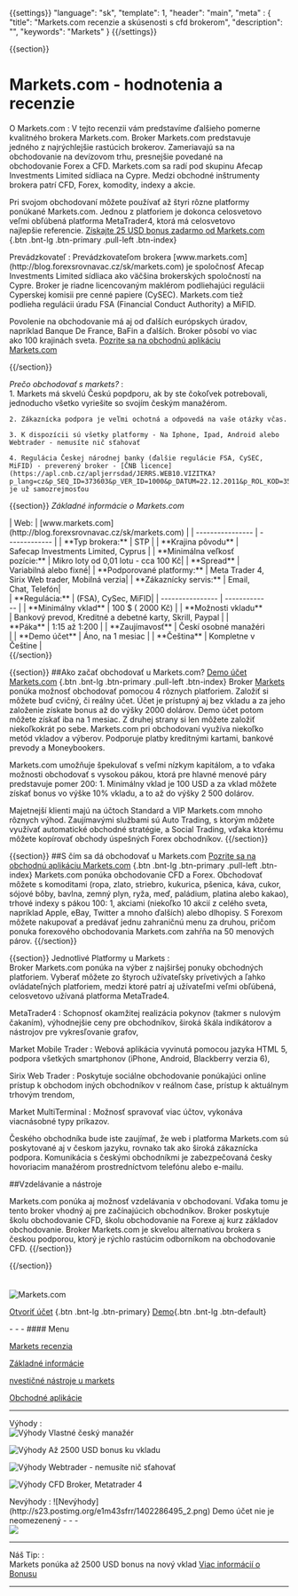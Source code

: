{{settings}}
  "language": "sk",
  "template": 1,
  "header": "main",
  "meta" : {
    "title": "Markets.com recenzie a skúsenosti s cfd brokerom",
    "description": "",
    "keywords": "Markets"
  }
{{/settings}}
<span itemprop="reviewRating" itemscope itemtype="http://schema.org/Rating">
  <meta itemprop="worstRating" content="1"/>
  <meta itemprop="ratingValue" content="85"/>
  <meta itemprop="bestRating" content="100"/>
</span>
<meta itemprop="itemreviewed" content="Markets.com">
<meta itemprop="author" content="ForexSrovnávač.cz">

<div class="row">
<div class="col-md-9" role="main" markdown="1">

{{section}}

# Markets.com - hodnotenia a recenzie
<div class="row" style="width:92%">
  <div class="col-md-6" markdown="1">
O Markets.com
:    
V tejto recenzii vám predstavíme ďalšieho pomerne kvalitného brokera Markets.com. Broker Markets.com predstavuje jedného z najrýchlejšie rastúcich brokerov. Zameriavajú sa na obchodovanie na devízovom trhu, presnejšie povedané na obchodovanie Forex a CFD. Markets.com sa radí pod skupinu Afecap Investments Limited sídliaca na Cypre. Medzi obchodné inštrumenty brokera patrí CFD, Forex, komodity, indexy a akcie.

Pri svojom obchodovaní môžete používať až štyri rôzne platformy ponúkané Markets.com. Jednou z platforiem je dokonca celosvetovo veľmi obľúbená platforma MetaTrader4, ktorá má celosvetovo najlepšie referencie.
[Získajte 25 USD bonus zadarmo od Markets.com](http://blog.forexsrovnavac.cz/sk/markets.com "Registrácia") {.btn .bnt-lg .btn-primary .pull-left .btn-index}
  

</div>
  <div class="col-md-6" markdown="1">
Prevádzkovateľ
:    
Prevádzkovateľom brokera [www.markets.com](http://blog.forexsrovnavac.cz/sk/markets.com) je spoločnosť Afecap Investments Limited sídliaca ako väčšina brokerských spoločností na Cypre. Broker je riadne licencovaným maklérom podliehajúci regulácii Cyperskej komisii pre cenné papiere (CySEC). Markets.com tiež podlieha regulácii úradu FSA (Financial Conduct Authority) a MiFID. 

Povolenie na obchodovanie má aj od ďalších európskych úradov, napríklad Banque De France, BaFin a ďalších. Broker pôsobí vo viac ako 100 krajinách sveta.
[Pozrite sa na obchodnú aplikáciu Markets.com](http://blog.forexsrovnavac.cz/sk/markets.com "Registrácia")

</div>
</div>


{{/section}}


*Prečo obchodovať s markets?*
:    
    1. Markets má skvelú Českú popdporu, ak by ste čokoľvek potrebovali, jednoducho všetko vyriešite so svojím českým manažérom.

    2. Zákaznícka podpora je veľmi ochotná a odpovedá na vaše otázky včas.
    
    3. K dispozícii sú všetky platformy - Na Iphone, Ipad, Android alebo Webtrader - nemusíte nič sťahovať

    4. Regulácia Českej národnej banky (ďalšie regulácie FSA, CySEC, MiFID) - preverený broker - [ČNB licence](https://apl.cnb.cz/apljerrsdad/JERRS.WEB10.VIZITKA?p_lang=cz&p_SEQ_ID=373603&p_VER_ID=1000&p_DATUM=22.12.2011&p_ROL_KOD=35) je už samozrejmosťou

{{section}}
*Základné informácie o Markets.com*
<div class="row" style="width:92%">
  <div class="col-md-6" markdown="1">
| Web:     |   [www.markets.com](http://blog.forexsrovnavac.cz/sk/markets.com) |
| ---------------- | ------------- |
| **Typ brokera:**   | STP  |
| **Krajina pôvodu**   | Safecap Investments Limited, Cyprus  |
| **Minimálna veľkosť pozície:** | Mikro loty od 0,01 lotu - cca 100 Kč|
| **Spread** | Variabilná alebo fixné|
| **Podporované platformy:**  | Meta Trader 4, Sirix Web trader, Mobilná verzia|
| **Zákaznícky servis:**  | Email, Chat, Telefón|
  </div>
  <div class="col-md-6" markdown="1">
| **Regulácia:**  | (FSA), CySec, MiFID|
| ---------------- | ------------- |
| **Minimálny vklad**  | 100 $ ( 2000 Kč) |
| **Možnosti vkladu**  | Bankový prevod, Kreditné a debetné karty, Skrill, Paypal |
| **Páka**  |  1:15 až 1:200 |
| **Zaujímavosť**  | Českí osobné manažéri |
| **Demo účet**  | Áno, na 1 mesiac |
| **Čeština**  | Kompletne v Češtine |

</div>
</div>
{{/section}}

{{section}}
##Ako začať obchodovať u Markets.com?
[Demo účet Markets.com](http://blog.forexsrovnavac.cz/sk/markets.com "Registrácia") {.btn .bnt-lg .btn-primary .pull-left .btn-index}
Broker [Markets](http://blog.forexsrovnavac.cz/sk/markets.com) ponúka možnosť obchodovať pomocou 4 rôznych platforiem. Založiť si môžete buď cvičný, či reálny účet. Účet je prístupný aj bez vkladu a za jeho založenie získate bonus až do výšky 2000 dolárov. Demo účet potom môžete získať iba na 1 mesiac. Z druhej strany si len môžete založiť niekoľkokrát po sebe. Markets.com pri obchodovaní využíva niekoľko metód vkladov a výberov. Podporuje platby kreditnými kartami, bankové prevody a Moneybookers.

Markets.com umožňuje špekulovať s veľmi nízkym kapitálom, a to vďaka možnosti obchodovať s vysokou pákou, ktorá pre hlavné menové páry predstavuje pomer 200: 1. Minimálny vklad je 100 USD a za vklad môžete získať bonus vo výške 10% vkladu, a to až do výšky 2 500 dolárov.

Majetnejší klienti majú na účtoch Standard a VIP Markets.com mnoho rôznych výhod. Zaujímavými službami sú Auto Trading, s ktorým môžete využívať automatické obchodné stratégie, a Social Trading, vďaka ktorému môžete kopírovať obchody úspešných Forex obchodníkov.
{{/section}}

{{section}}
##S čím sa dá obchodovať u Markets.com
[Pozrite sa na obchodnú aplikáciu Markets.com](http://blog.forexsrovnavac.cz/sk/markets.com "Registrace") {.btn .bnt-lg .btn-primary .pull-left .btn-index}
Markets.com ponúka obchodovanie CFD a Forex. Obchodovať môžete s komoditami (ropa, zlato, striebro, kukurica, pšenica, káva, cukor, sójové bôby, bavlna, zemný plyn, ryža, meď, paládium, platina alebo kakao), trhové indexy s pákou 100: 1, akciami (niekoľko 10 akcií z celého sveta, napríklad Apple, eBay, Twitter a mnoho ďalších) alebo dlhopisy.
S Forexom môžete nakupovať a predávať jednu zahraničnú menu za druhou, pričom ponuka forexového obchodovania Markets.com zahŕňa na 50 menových párov.
{{/section}}

{{section}}
Jednotlivé Platformy u Markets
:   
Broker Markets.com ponúka na výber z najširšej ponuky obchodných platforiem. Vyberať môžete zo štyroch užívateľsky prívetivých a ľahko ovládateľných platforiem, medzi ktoré patrí aj užívateľmi veľmi obľúbená, celosvetovo užívaná platforma MetaTrade4.

MetaTrader4
:    Schopnosť okamžitej realizácia pokynov (takmer s nulovým čakaním), výhodnejšie ceny pre obchodníkov, široká škála indikátorov a nástrojov pre vykresľovanie grafov,

Market Mobile Trader
:    Webová aplikácia vyvinutá pomocou jazyka HTML 5, podpora všetkých smartphonov (iPhone, Android, Blackberry verzia 6),

Sirix Web Trader
:   Poskytuje sociálne obchodovanie ponúkajúci online prístup k obchodom iných obchodníkov v reálnom čase, prístup k aktuálnym trhovým trendom,

Market MultiTerminal
:   Možnosť spravovať viac účtov, vykonáva viacnásobné typy príkazov. 


Českého obchodníka bude iste zaujímať, že web i platforma Markets.com sú poskytované aj v českom jazyku, rovnako tak ako široká zákaznícka podpora. Komunikácia s českými obchodníkmi je zabezpečovaná česky hovoriacim manažérom prostredníctvom telefónu alebo e-mailu.


##Vzdelávanie a nástroje

Markets.com ponúka aj možnosť vzdelávania v obchodovaní. Vďaka tomu je tento broker vhodný aj pre začínajúcich obchodníkov. Broker poskytuje školu obchodovanie CFD, školu obchodovanie na Forexe aj kurz základov obchodovanie.
Broker Markets.com je skvelou alternatívou brokera s českou podporou, ktorý je rýchlo rastúcim odborníkom na obchodovanie CFD.
{{/section}}

{{/section}}



</div>
<div class="col-md-3" markdown="1">
<div class="well" markdown="1" style="margin-top: 2.5em">
  

![Markets.com](http://blog.forexsrovnavac.cz/wp-content/uploads/2014/10/markets-logo.jpg) 

[Otvoriť účet](http://blog.forexsrovnavac.cz/sk/markets.com "Registrácia") {.btn .bnt-lg .btn-primary} [Demo](http://blog.forexsrovnavac.cz/sk/markets.com "Demo účet"){.btn .bnt-lg .btn-default}
</div>
<div class="container-fluid" markdown="1">
- - -
#### Menu

[Markets recenzia](http://forexsrovnavac.cz/sk/markets-com-recenzia#section-1)

[Základné informácie](http://forexsrovnavac.cz/sk/markets-com-recenzia#section-2)

[nvestičné nástroje u markets](http://forexsrovnavac.cz/sk/markets-com-recenzia#section-3)

[Obchodné aplikácie](http://forexsrovnavac.cz/sk/markets-com-recenzia#section-4)

- - -
Výhody
:   
![Výhody](http://s28.postimg.org/lj87xfcyh/1402286470_1.png)     Vlastné český manažér

![Výhody](http://s28.postimg.org/lj87xfcyh/1402286470_1.png)     Až 2500 USD bonus ku vkladu

![Výhody](http://s28.postimg.org/lj87xfcyh/1402286470_1.png)     Webtrader - nemusíte nič sťahovať

![Výhody](http://s28.postimg.org/lj87xfcyh/1402286470_1.png)     CFD Broker, Metatrader 4

</div>
<div class="container-fluid" markdown="1">
Nevýhody
:   
![Nevýhody](http://s23.postimg.org/e1m43sfrr/1402286495_2.png)     Demo účet nie je neomezenený
- - -
</div>
<div class="container-fluid" markdown="1">
<a href="http://blog.forexsrovnavac.cz/sk/markets.com" alt="Demo účet" target="_blank">
 <img src="http://blog.forexsrovnavac.cz/wp-content/uploads/2014/10/informace.png" width="" height=""/>

</a>

- - -
Náš Tip:
:    
Markets ponúka až 2500 USD bonus na nový vklad [Viac informácií o Bonusu](http://blog.forexsrovnavac.cz/sk/markets.com)
- - -

</div>
</div>
</div>

